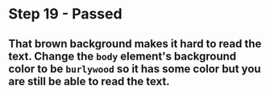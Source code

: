 # Step 19 - Passed
## That brown background makes it hard to read the text. Change the `body` element's background color to be `burlywood` so it has some color but you are still be able to read the text.